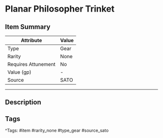 # Planar Philosopher Trinket

## Item Summary

| Attribute            | Value                        |
|----------------------|------------------------------|
| Type                 | Gear |
| Rarity               | None             |
| Requires Attunement  | No                |
| Value (gp)           | -    |
| Source               | SATO |

---

## Description



## Tags

^Tags: #item #rarity_none #type_gear #source_sato